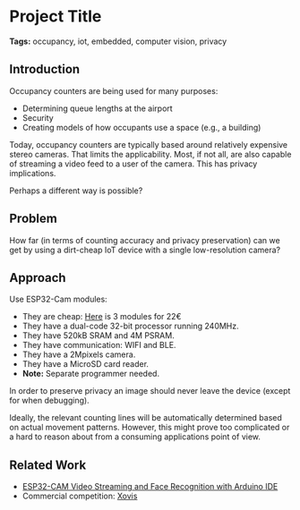 # Project Title

**Tags:** occupancy, iot, embedded, computer vision, privacy

## Introduction

Occupancy counters are being used for many purposes:
- Determining queue lengths at the airport
- Security
- Creating models of how occupants use a space (e.g., a building)

Today, occupancy counters are typically based around relatively expensive stereo cameras. That limits the applicability. Most, if not all, are also capable of streaming a video feed to a user of the camera. This has privacy implications.

Perhaps a different way is possible?

## Problem

How far (in terms of counting accuracy and privacy preservation) can we get by using a dirt-cheap IoT device with a single low-resolution camera?

## Approach

Use ESP32-Cam modules:
- They are cheap: [Here](https://www.amazon.de/Aideepen-Entwicklungsplatine-Bluetooth-Modul-Kamera-Modul-AP-Arbeitsmodus/dp/B08G1FR1VF/ref=sr_1_9?dchild=1&keywords=esp32-cam&qid=1608718478&sr=8-9) is 3 modules for 22€
- They have a dual-code 32-bit processor running 240MHz.
- They have 520kB SRAM and 4M PSRAM.
- They have communication: WIFI and BLE.
- They have a 2Mpixels camera.
- They have a MicroSD card reader.
- **Note:** Separate programmer needed.

In order to preserve privacy an image should never leave the device (except for when debugging).

Ideally, the relevant counting lines will be automatically determined based on actual movement patterns. However, this might prove too complicated or a hard to reason about from a consuming applications point of view.

## Related Work

- [ESP32-CAM Video Streaming and Face Recognition with Arduino IDE](https://randomnerdtutorials.com/esp32-cam-video-streaming-face-recognition-arduino-ide/)
- Commercial competition: [Xovis](https://www.xovis.com/en/products/)

